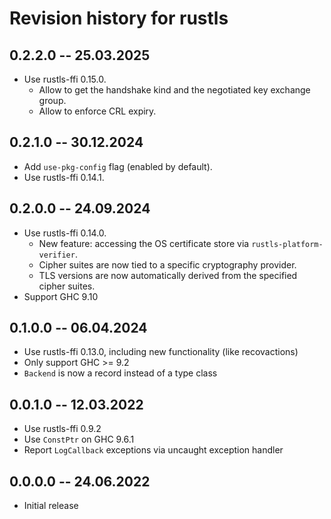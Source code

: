 # Revision history for rustls

## 0.2.2.0 -- 25.03.2025

 * Use rustls-ffi 0.15.0.
    * Allow to get the handshake kind and the negotiated key exchange group.
    * Allow to enforce CRL expiry.

## 0.2.1.0 -- 30.12.2024

 * Add `use-pkg-config` flag (enabled by default).
 * Use rustls-ffi 0.14.1.

## 0.2.0.0 -- 24.09.2024

 * Use rustls-ffi 0.14.0.
    * New feature: accessing the OS certificate store via
      `rustls-platform-verifier`.
    * Cipher suites are now tied to a specific cryptography provider.
    * TLS versions are now automatically derived from the specified cipher
      suites.
 * Support GHC 9.10

## 0.1.0.0 -- 06.04.2024

 * Use rustls-ffi 0.13.0, including new functionality (like recovactions)
 * Only support GHC >= 9.2
 * `Backend` is now a record instead of a type class

## 0.0.1.0 -- 12.03.2022

 * Use rustls-ffi 0.9.2
 * Use `ConstPtr` on GHC 9.6.1
 * Report `LogCallback` exceptions via uncaught exception handler

## 0.0.0.0 -- 24.06.2022

 * Initial release
